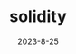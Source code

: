 ---
title: solidity
date: 2023-8-25
tags:
- contract 
categories:
- BlockChain
isShowComments: false
---